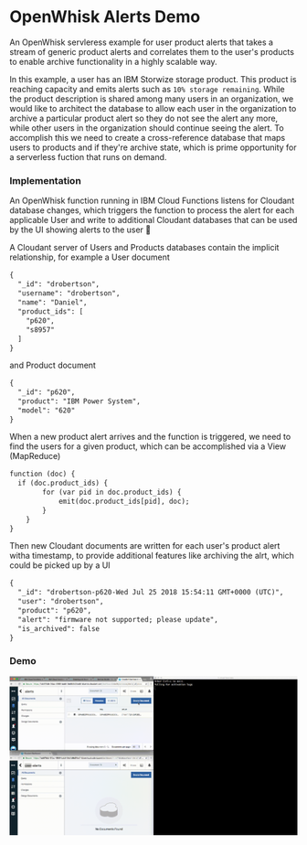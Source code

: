 # OpenWhisk Alerts Demo

An OpenWhisk servleress example for user product alerts that takes a stream of generic product alerts and correlates them to the user's products to enable archive functionality in a highly scalable way.

In this example, a user has an IBM Storwize storage product. This product is reaching capacity and emits alerts such as `10% storage remaining`. While the product description is shared among many users in an organization, we would like to architect the database to allow each user in the organization to archive a particular product alert so they do not see the alert any more, while other users in the organization should continue seeing the alert. To accomplish this we need to create a cross-reference database that maps users to products and if they're archive state, which is prime opportunity for a serverless fuction that runs on demand.

### Implementation

An OpenWhisk function running in IBM Cloud Functions listens for Cloudant database changes, which triggers the function to process the alert for each applicable User and write to additional Cloudant databases that can be used by the UI showing alerts to the user 🔔

A Cloudant server of Users and Products databases contain the implicit relationship, for example a User document

```
{
  "_id": "drobertson",
  "username": "drobertson",
  "name": "Daniel",
  "product_ids": [
    "p620",
    "s8957"
  ]
}
```

and Product document

```
{
  "_id": "p620",
  "product": "IBM Power System",
  "model": "620"
}
```

When a new product alert arrives and the function is triggered, we need to find the users for a given product, which can be accomplished via a View (MapReduce)

```
function (doc) {
  if (doc.product_ids) {
        for (var pid in doc.product_ids) {
            emit(doc.product_ids[pid], doc);
        }
    }
}
```

Then new Cloudant documents are written for each user's product alert witha timestamp, to provide additional features like archiving the alrt, which could be picked up by a UI 
```
{
  "_id": "drobertson-p620-Wed Jul 25 2018 15:54:11 GMT+0000 (UTC)",
  "user": "drobertson",
  "product": "p620",
  "alert": "firmware not supported; please update",
  "is_archived": false
}
```

### Demo 
![demo](./openwhiskdemo.gif)
